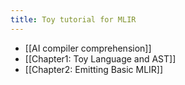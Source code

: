 ```yaml
---
title: Toy tutorial for MLIR
---
```

- [[AI compiler comprehension]]
- [[Chapter1: Toy Language and AST]]
- [[Chapter2: Emitting Basic MLIR]]